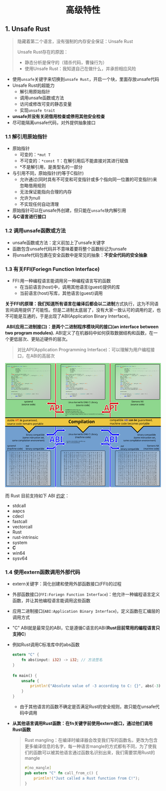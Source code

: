 # <div align="center">高级特性</div>

## 1. Unsafe Rust

> 隐藏着第二个语言，没有强制的内存安全保证：Unsafe Rust
>
> Unsafe Rust存在的原因：
>
> * 静态分析是保守的（错杀代码，曹操行为）
> * 使用Unsafe Rust：我知道自己在做什么，并承担相应风险

* 使用``unsafe``关键字来切换到``unsafe Rust``，开启一个块，里面存放unsafe代码
* Unsafe Rust的超能力
  * 解引用原始指针
  * 调用unsafe函数或方法
  * 访问或修改可变的静态变量
  * 实现``unsafe trait``
* **unsafe并没有关闭借用检查或停用其他安全检查**
* 尽可能隔离unsafe代码，对外提供抽象接口

### 1.1 解引用原始指针

* 原始指针
  * 可变的：``*mut T``
  * 不可变的：``*const T``：在解引用后不能直接对其进行赋值
  * *不是解引用，是类型名的一部分
* 与引用不同，原始指针(约等于C指针)
  * 允许通过(同时具有不可变和可变指针或多个指向同一位置的可变指针)来忽略借用规则
  * 无法保证能指向合理的内存
  * 允许为null
  * 不实现任何自动清理
* 原始指针可以在unsafe外创建，但只能在``unsafe``块内解引用
* **与C语言进行接口**

### 1.2 调用unsafe函数或方法

* unsafe函数或方法：定义前加上了unsafe关键字
* 函数包含unsafe代码并不意味着要将整个函数标记为unsafe
* 将unsafe代码包裹在安全函数中是常见的抽象：**不安全代码的安全抽象**

### 1.3 有关FFI(Foriegn Function Interface)

* FFI:用一种编程语言能调用另一种编程语言写的函数
  * 在当前语言(host)中，调用其他语言(guest)提供的库
  * 当前语言(host)写库，其他语言(guest)调用

​	**关于FFI的原理：**我们知道所有语言在编译后都会以**二进制**方式执行，这为不同语言间调用提供了可能性。但是二进制太底层了，没有大家一致认可的调用约定，也不可能是互通的，于是出现了ABI(Application Binary Interface)。

​	**ABI(应用二进制接口)：是两个二进制程序模块间的接口(an interface between two program modules).** ABI定义了在机器码中如何获取数据结构和函数，在一个更低层次、更贴近硬件的层次。

> 对比API(Application Programming Interface)：可以理解为用户编程接口，在ABI的高层次

<img src="img/Linux_API_and_Linux_ABI.svg.png" height=400>

而 Rust 目前支持如下 ABI [约定](https://doc.rust-lang.org/nomicon/ffi.html)：

- stdcall
- aapcs
- cdecl
- fastcall
- vectorcall
- Rust
- rust-intrinsic
- system
- **C**
- win64
- sysv64

### 1.4 使用extern函数调用外部代码

* extern关键字：简化创建和使用外部函数接口(FFI)的过程
* 外部函数接口(``FFI:Foriegn Function Interface``)：他允许一种编程语言定义函数，并让其他编程语言能调用这些函数
* 应用二进制接口(``ABI:Application Binary Interface``)，定义函数在汇编层的调用方式
* "C" ABI就是最常见的ABI，它是遵循C语言的ABI(**Rust目前常用的编程语言只支持C**)
* 例如Rust调用C标准库中的abs函数

  ```rust
  extern "C" {
      fn abs(input: i32) -> i32; // 方法签名
  }
  
  fn main() {
      unsafe {
          println!("Absolute value of -3 according to C: {}", abs(-3));
      }
  }
  ```

  * 由于其他语言的函数不确定是否满足Rust的安全规则，故只能在unsafe代码中调用
* **从其他语言调用Rust函数：在fn关键字前使用extern接口，通过他们调用Rust函数**

  > Rust mangling：在编译时编译器会改变我们写的函数名，更改为包含更多编译信息的名字，每一种语言mangle的方式都有不同，为了使我们的函数可以被其他语言通过函数名识别出来，我们需要禁用Rust的mangle
  >
  > ```rust
  > #[no_mangle]
  > pub extern "C" fn call_from_c() {
  >     println!("Just called a Rust function from C!");
  > }
  > ```





